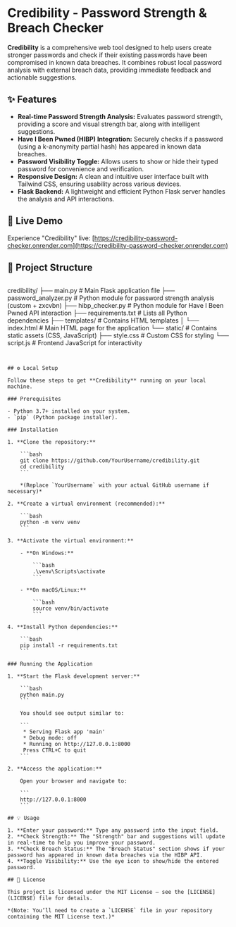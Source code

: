 # Credibility - Password Strength & Breach Checker

**Credibility** is a comprehensive web tool designed to help users create stronger passwords and check if their existing passwords have been compromised in known data breaches. It combines robust local password analysis with external breach data, providing immediate feedback and actionable suggestions.

## ✨ Features

- **Real-time Password Strength Analysis:** Evaluates password strength, providing a score and visual strength bar, along with intelligent suggestions.
- **Have I Been Pwned (HIBP) Integration:** Securely checks if a password (using a k-anonymity partial hash) has appeared in known data breaches.
- **Password Visibility Toggle:** Allows users to show or hide their typed password for convenience and verification.
- **Responsive Design:** A clean and intuitive user interface built with Tailwind CSS, ensuring usability across various devices.
- **Flask Backend:** A lightweight and efficient Python Flask server handles the analysis and API interactions.

## 🚀 Live Demo

Experience "Credibility" live: [https://credibility-password-checker.onrender.com](https://credibility-password-checker.onrender.com)

## 📁 Project Structure

```markdown
```
credibility/
├── main.py                     # Main Flask application file
├── password_analyzer.py        # Python module for password strength analysis (custom + zxcvbn)
├── hibp_checker.py             # Python module for Have I Been Pwned API interaction
├── requirements.txt            # Lists all Python dependencies
├── templates/                  # Contains HTML templates
│   └── index.html              # Main HTML page for the application
└── static/                     # Contains static assets (CSS, JavaScript)
    ├── style.css               # Custom CSS for styling
    └── script.js               # Frontend JavaScript for interactivity
```


## ⚙️ Local Setup

Follow these steps to get **Credibility** running on your local machine.

### Prerequisites

- Python 3.7+ installed on your system.
- `pip` (Python package installer).

### Installation

1. **Clone the repository:**

    ```bash
    git clone https://github.com/YourUsername/credibility.git
    cd credibility
    ```

    *(Replace `YourUsername` with your actual GitHub username if necessary)*

2. **Create a virtual environment (recommended):**

    ```bash
    python -m venv venv
    ```

3. **Activate the virtual environment:**

    - **On Windows:**

        ```bash
        .\venv\Scripts\activate
        ```

    - **On macOS/Linux:**

        ```bash
        source venv/bin/activate
        ```

4. **Install Python dependencies:**

    ```bash
    pip install -r requirements.txt
    ```

### Running the Application

1. **Start the Flask development server:**

    ```bash
    python main.py
    ```

    You should see output similar to:

    ```
     * Serving Flask app 'main'
     * Debug mode: off
     * Running on http://127.0.0.1:8000
     Press CTRL+C to quit
    ```

2. **Access the application:**

    Open your browser and navigate to:

    ```
    http://127.0.0.1:8000
    ```

## 💡 Usage

1. **Enter your password:** Type any password into the input field.
2. **Check Strength:** The "Strength" bar and suggestions will update in real-time to help you improve your password.
3. **Check Breach Status:** The "Breach Status" section shows if your password has appeared in known data breaches via the HIBP API.
4. **Toggle Visibility:** Use the eye icon to show/hide the entered password.

## 📄 License

This project is licensed under the MIT License — see the [LICENSE](LICENSE) file for details.

*(Note: You’ll need to create a `LICENSE` file in your repository containing the MIT License text.)*
